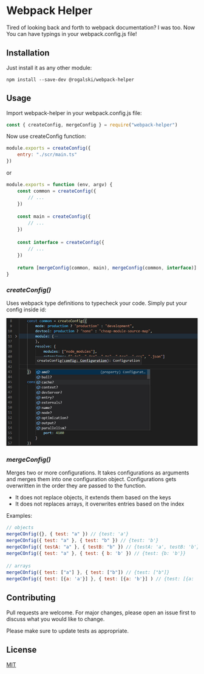 # Webpack Helper

Tired of looking back and forth to webpack documentation? I was too. Now You can have typings in your webpack.config.js file!

## Installation

Just install it as any other module:

```
npm install --save-dev @rogalski/webpack-helper
```

## Usage

Import webpack-helper in your webpack.config.js file:

```javascript
const { createConfig, mergeConfig } = require("webpack-helper")
```

Now use createConfig function:

```javascript
module.exports = createConfig({
	entry: "./scr/main.ts"
})
```

or

```javascript
module.exports = function (env, argv) {
	const common = createConfig({
		// ...
	})

	const main = createConfig({
		// ...
	})

	const interface = createConfig({
		// ...
	})

	return [mergeConfig(common, main), mergeConfig(common, interface)]
}
```

### _createConfig()_

Uses webpack type definitions to typecheck your code. Simply put your config inside id:

![It was a screenshot but it didn't load :(](https://raw.githubusercontent.com/Marcin-Rogalski/webpack-helper/master/screenshot.jpg)

### _mergeConfig()_

Merges two or more configurations. It takes configurations as arguments and merges them into one configuration object. Configurations gets overwritten in the order they are passed to the function.

-   It does not replace objects, it extends them based on the keys
-   It does not replaces arrays, it overwrites entries based on the index

Examples:

```javascript
// objects
mergeCOnfig({}, { test: "a" }) // {test: 'a'}
mergeCOnfig({ test: "a" }, { test: "b" }) // {test: 'b'}
mergeCOnfig({ testA: "a" }, { testB: "b" }) // {testA: 'a', testB: 'b'}
mergeCOnfig({ test: "a" }, { test: { b: 'b' }) // {test: {b: 'b'}}

// arrays
mergeCOnfig({ test: ["a"] }, { test: ["b"]) // {test: ["b"]}
mergeCOnfig({ test: [{a: 'a'}] }, { test: [{a: 'b'}] ) // {test: [{a: 'b'}]}
```

## Contributing

Pull requests are welcome. For major changes, please open an issue first to discuss what you would like to change.

Please make sure to update tests as appropriate.

## License

[MIT](https://choosealicense.com/licenses/mit/)
